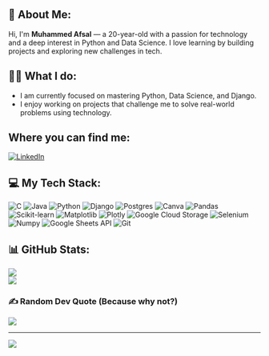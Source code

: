 ## 💫 About Me:
Hi, I'm **Muhammed Afsal** — a 20-year-old with a passion for technology and a deep interest in Python and Data Science. I love learning by building projects and exploring new challenges in tech.


## 🧑‍💻 What I do:
- I am currently focused on mastering Python, Data Science, and Django.
- I enjoy working on projects that challenge me to solve real-world problems using technology.



## Where you can find me:
[![LinkedIn](https://img.shields.io/badge/LinkedIn-%230077B5.svg?logo=linkedin&logoColor=white)](https://www.linkedin.com/in/muhammed-afsal-5ba11b288/)

## 💻 My Tech Stack:
![C](https://img.shields.io/badge/c-%2300599C.svg?style=plastic&logo=c&logoColor=white) ![Java](https://img.shields.io/badge/java-%23ED8B00.svg?style=plastic&logo=openjdk&logoColor=white) ![Python](https://img.shields.io/badge/python-3670A0?style=plastic&logo=python&logoColor=ffdd54)   ![Django](https://img.shields.io/badge/django-%23092E20.svg?style=plastic&logo=django&logoColor=white) ![Postgres](https://img.shields.io/badge/postgres-%23316192.svg?style=plastic&logo=postgresql&logoColor=white) ![Canva](https://img.shields.io/badge/Canva-%2300C4CC.svg?style=plastic&logo=Canva&logoColor=white) ![Pandas](https://img.shields.io/badge/Pandas-%23150458.svg?style=plastic&logo=pandas&logoColor=white)
![Scikit-learn](https://img.shields.io/badge/scikit--learn-%23F7931E.svg?style=plastic&logo=scikit-learn&logoColor=white) ![Matplotlib](https://img.shields.io/badge/Matplotlib-%23F7931E.svg?style=plastic&logo=python&logoColor=white) ![Plotly](https://img.shields.io/badge/Plotly-%233F4F75.svg?style=plastic&logo=plotly&logoColor=white) ![Google Cloud Storage](https://img.shields.io/badge/Google%20Cloud%20Storage-%234285F4.svg?style=plastic&logo=google-cloud&logoColor=white) ![Selenium](https://img.shields.io/badge/Selenium-%2343B02A.svg?style=plastic&logo=selenium&logoColor=white) ![Numpy](https://img.shields.io/badge/Numpy-%23013243.svg?style=plastic&logo=numpy&logoColor=white) ![Google Sheets API](https://img.shields.io/badge/Google%20Sheets%20API-%2334A853.svg?style=plastic&logo=google-sheets&logoColor=white) ![Git](https://img.shields.io/badge/Git-%23F05033.svg?style=plastic&logo=git&logoColor=white) 
## 📊 GitHub Stats:
![](https://github-readme-streak-stats.herokuapp.com/?user=AfsalAfzz-Pro&theme=dark&hide_border=false)<br/>
![](https://github-readme-stats.vercel.app/api/top-langs/?username=AfsalAfzz-Pro&theme=dark&hide_border=false&include_all_commits=true&count_private=true&layout=compact)

### ✍️ Random Dev Quote (Because why not?)
![](https://quotes-github-readme.vercel.app/api?type=horizontal&theme=radical)


---
[![](https://visitcount.itsvg.in/api?id=AfsalAfzz-Pro&icon=0&color=0)](https://visitcount.itsvg.in)

<!-- Proudly created with GPRM ( https://gprm.itsvg.in ) -->

